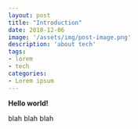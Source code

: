 ```yaml
---
layout: post
title: "Introduction"
date: 2018-12-06
image: '/assets/img/post-image.png'
description: 'about tech'
tags:
- lorem
- tech
categories:
- Lorem ipsum
---
```

**Hello world!**

blah blah blah